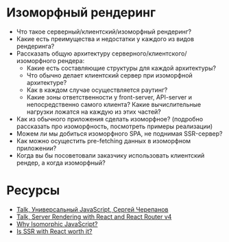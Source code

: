# Изоморфный рендеринг

* Что такое серверный/клиентский/изоморфный рендеринг?
* Какие есть преимущества и недостатки у каждого из видов рендеринга?
* Рассказать общую архитектуру серверного/клиентского/изоморфного рендера:
  * Какие есть составляющие структуры для каждой архитектуры?
  * Что обычно делает клиентский сервер при изоморфной архитектуре?
  * Как в каждом случае осуществляется раутинг?
  * Какие зоны ответственности у front-server, API-server и непосредственно самого клиента? Какие вычислительные нагрузки ложатся на каждую из этих частей?
* Как из обычного приложения сделать изоморфное? (подробно рассказать про изоморфность, посмотреть примеры реализации)
* Можем ли мы добиться изоморфного SPA, не поднимая SSR-сервер?
* Как можно осущестить pre-fetching данных в изоморфном приложении?
* Когда вы бы посоветовали заказчику использовать клиентский рендер, а когда изоморфный?

# Ресурсы

* [Talk, Универсальный JavaScript, Сергей Черепанов](https://www.youtube.com/watch?v=Y5RV5Ys0-00)
* [Talk, Server Rendering with React and React Router v4](https://www.youtube.com/watch?v=mZEv4mHsU5E)
* [Why Isomorphic JavaScript?](https://www.oreilly.com/library/view/building-isomorphic-javascript/9781491932926/ch01.html)
* [Is SSR with React worth it?](https://blog.jakoblind.no/is-ssr-worth-it/#is-ssr-with-react-worth-it)
